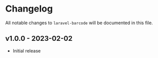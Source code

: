 # Changelog

All notable changes to `laravel-barcode` will be documented in this file.

## v1.0.0 - 2023-02-02

- Initial release
